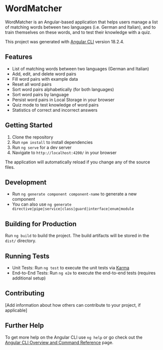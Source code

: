 # WordMatcher

WordMatcher is an Angular-based application that helps users manage a list of matching words between two languages (i.e. German and Italian), and to train themselves on these words, and to test their knowledge with a quiz.

This project was generated with [Angular CLI](https://github.com/angular/angular-cli) version 18.2.4.

## Features

- List of matching words between two languages (German and Italian)
- Add, edit, and delete word pairs
- Fill word pairs with example data
- Reset all word pairs
- Sort word pairs alphabetically (for both languages)
- Sort word pairs by language
- Persist word pairs in Local Storage in your browser
- Quiz mode to test knowledge of word pairs
- Statistics of correct and incorrect answers

## Getting Started

1. Clone the repository
2. Run `npm install` to install dependencies
3. Run `ng serve` for a dev server
4. Navigate to `http://localhost:4200/` in your browser

The application will automatically reload if you change any of the source files.

## Development

- Run `ng generate component component-name` to generate a new component
- You can also use `ng generate directive|pipe|service|class|guard|interface|enum|module`

## Building for Production

Run `ng build` to build the project. The build artifacts will be stored in the `dist/` directory.

## Running Tests

- Unit Tests: Run `ng test` to execute the unit tests via [Karma](https://karma-runner.github.io)
- End-to-End Tests: Run `ng e2e` to execute the end-to-end tests (requires additional setup)

## Contributing

[Add information about how others can contribute to your project, if applicable]

## Further Help

To get more help on the Angular CLI use `ng help` or go check out the [Angular CLI Overview and Command Reference](https://angular.dev/tools/cli) page.
